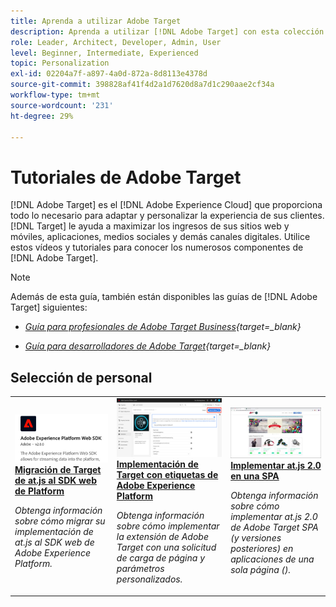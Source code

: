 ```yaml
---
title: Aprenda a utilizar Adobe Target
description: Aprenda a utilizar [!DNL Adobe Target] con esta colección de tutoriales y vídeos que abarcan todos sus componentes.
role: Leader, Architect, Developer, Admin, User
level: Beginner, Intermediate, Experienced
topic: Personalization
exl-id: 02204a7f-a897-4a0d-872a-8d8113e4378d
source-git-commit: 398828af41f4d2a1d7620d8a7d1c290aae2cf34a
workflow-type: tm+mt
source-wordcount: '231'
ht-degree: 29%

---
```


# Tutoriales de Adobe Target

[!DNL Adobe Target] es el [!DNL Adobe Experience Cloud] que proporciona todo lo necesario para adaptar y personalizar la experiencia de sus clientes. [!DNL Target] le ayuda a maximizar los ingresos de sus sitios web y móviles, aplicaciones, medios sociales y demás canales digitales. Utilice estos vídeos y tutoriales para conocer los numerosos componentes de [!DNL Adobe Target].

>[!NOTE]
>
>Además de esta guía, también están disponibles las guías de [!DNL Adobe Target] siguientes:
>
>* *[Guía para profesionales de Adobe Target Business](https://experienceleague.adobe.com/docs/target/using/target-home.html?lang=es){target=_blank}*
>
>* *[Guía para desarrolladores de Adobe Target](https://experienceleague.adobe.com/docs/target-dev/developer/overview.html?lang=es){target=_blank}*


<div id="recs-overview-body-1"></div>
<div id="recs-overview-body-2"></div>
<div id="recs-overview-body-3"></div>
<div id="recs-overview-body-4"></div>
<div id="recs-overview-body-5"></div>
<div id="recs-overview-body-6"></div>

## Selección de personal

<table style="margin-top: 0 !important">
<tr>
  <td>
    <a href="https://experienceleague.adobe.com/docs/platform-learn/migrate-target-to-websdk/introduction.html?lang=es">
      <img alt="Migración de Target de at.js al SDK web de Platform" src="./assets/thumb_websdk.png" />
    </a>
    <div>
      <a href="https://experienceleague.adobe.com/docs/platform-learn/migrate-target-to-websdk/introduction.html?lang=es">
    <strong>Migración de Target de at.js al SDK web de Platform</strong>
    </a>
    </div>
    <p>
    <em>Obtenga información sobre cómo migrar su implementación de at.js al SDK web de Adobe Experience Platform.</em>
    <p>
  </td>
  <td>
    <a href="https://experienceleague.adobe.com/docs/platform-learn/implement-in-websites/implement-solutions/target.html"> 
      <img alt="Implementación de Target con etiquetas de Adobe Experience Platform" src="./assets/add-adobe-target.png"/>
    </a>
    <div>
      <a href="https://experienceleague.adobe.com/docs/platform-learn/implement-in-websites/implement-solutions/target.html">
    <strong>Implementación de Target con etiquetas de Adobe Experience Platform</strong>
    </a>
    </div>
    <p>
    <em>Obtenga información sobre cómo implementar la extensión de Adobe Target con una solicitud de carga de página y parámetros personalizados.</em>
    <p>
  </td>
   <td>
    <a href="https://experienceleague.adobe.com/docs/target-learn/tutorials/implementation/implement-atjs-20-in-a-single-page-application.html">
      <img alt="Implementar at.js 2.0 de Adobe Target SPA en una aplicación de una sola página ()" src="./assets/26248.png" />
    </a>
    <div>
    <a href="https://experienceleague.adobe.com/docs/target-learn/tutorials/implementation/implement-atjs-20-in-a-single-page-application.html">
    <strong>Implementar at.js 2.0 en una SPA</strong>
    </a>
    </div>
    <p>
    <em> Obtenga información sobre cómo implementar at.js 2.0 de Adobe Target SPA (y versiones posteriores) en aplicaciones de una sola página ().</em>
    <p>
  </td>
</tr>
</table>